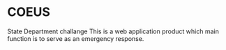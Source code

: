 # COEUS
State Department challange
This is a web application product which main function is to serve as an emergency response.
